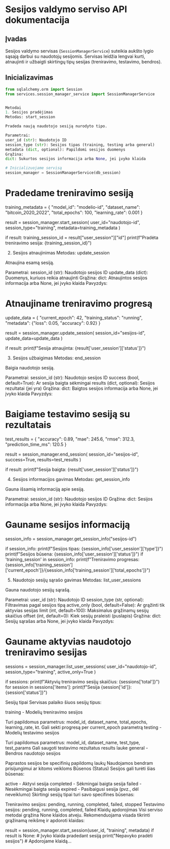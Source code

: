 # Sesijos valdymo serviso API dokumentacija

## Įvadas

Sesijos valdymo servisas (`SessionManagerService`) suteikia aukšto lygio sąsają darbui su naudotojų sesijomis. Servisas leidžia lengvai kurti, atnaujinti ir užbaigti skirtingų tipų sesijas (treniravimo, testavimo, bendros).

## Inicializavimas

```python
from sqlalchemy.orm import Session
from services.session_manager_service import SessionManagerService


Metodai
1. Sesijos pradėjimas
Metodas: start_session

Pradeda naują naudotojo sesiją nurodyto tipo.

Parametrai:
user_id (str): Naudotojo ID
session_type (str): Sesijos tipas (training, testing arba general)
metadata (dict, optional): Papildomi sesijos duomenys
Grąžina:
dict: Sukurtos sesijos informacija arba None, jei įvyko klaida

# Inicializuojame servisą
session_manager = SessionManagerService(db_session)
```

# Pradedame treniravimo sesiją

training_metadata = {
"model_id": "modelio-id",
"dataset_name": "bitcoin_2020_2022",
"total_epochs": 100,
"learning_rate": 0.001
}

result = session_manager.start_session(
user_id="naudotojo-id",
session_type="training",
metadata=training_metadata
)

if result:
training_session_id = result["user_session"]["id"]
print(f"Pradėta treniravimo sesija: {training_session_id}")

2. Sesijos atnaujinimas
   Metodas: update_session

Atnaujina esamą sesiją.

Parametrai:
session_id (str): Naudotojo sesijos ID
update_data (dict): Duomenys, kuriuos reikia atnaujinti
Grąžina:
dict: Atnaujintos sesijos informacija arba None, jei įvyko klaida
Pavyzdys:

# Atnaujiname treniravimo progresą

update_data = {
"current_epoch": 42,
"training_status": "running",
"metadata": {"loss": 0.05, "accuracy": 0.92}
}

result = session_manager.update_session(
session_id="sesijos-id",
update_data=update_data
)

if result:
print(f"Sesija atnaujinta: {result['user_session']['status']}")

3. Sesijos užbaigimas
   Metodas: end_session

Baigia naudotojo sesiją.

Parametrai:
session_id (str): Naudotojo sesijos ID
success (bool, default=True): Ar sesija baigta sėkmingai
results (dict, optional): Sesijos rezultatai (jei yra)
Grąžina:
dict: Baigtos sesijos informacija arba None, jei įvyko klaida
Pavyzdys:

# Baigiame testavimo sesiją su rezultatais

test_results = {
"accuracy": 0.89,
"mae": 245.6,
"rmse": 312.3,
"prediction_time_ms": 120.5
}

result = session_manager.end_session(
session_id="sesijos-id",
success=True,
results=test_results
)

if result:
print(f"Sesija baigta: {result['user_session']['status']}")

4. Sesijos informacijos gavimas
   Metodas: get_session_info

Gauna išsamią informaciją apie sesiją.

Parametrai:
session_id (str): Naudotojo sesijos ID
Grąžina:
dict: Sesijos informacija arba None, jei įvyko klaida
Pavyzdys:

# Gauname sesijos informaciją

session_info = session_manager.get_session_info("sesijos-id")

if session_info:
print(f"Sesijos tipas: {session_info['user_session']['type']}")
print(f"Sesijos būsena: {session_info['user_session']['status']}")
if 'training_session' in session_info:
print(f"Treniravimo progresas: {session_info['training_session']['current_epoch']}/{session_info['training_session']['total_epochs']}")

5. Naudotojo sesijų sąrašo gavimas
   Metodas: list_user_sessions

Gauna naudotojo sesijų sąrašą.

Parametrai:
user_id (str): Naudotojo ID
session_type (str, optional): Filtravimas pagal sesijos tipą
active_only (bool, default=False): Ar grąžinti tik aktyvias sesijas
limit (int, default=100): Maksimalus grąžinamų sesijų skaičius
offset (int, default=0): Kiek sesijų praleisti (puslapis)
Grąžina:
dict: Sesijų sąrašas arba None, jei įvyko klaida
Pavyzdys:

# Gauname aktyvias naudotojo treniravimo sesijas

sessions = session_manager.list_user_sessions(
user_id="naudotojo-id",
session_type="training",
active_only=True
)

if sessions:
print(f"Aktyvių treniravimo sesijų skaičius: {sessions['total']}")
for session in sessions['items']:
print(f"Sesija {session['id']}: {session['status']}")

Sesijų tipai
Servisas palaiko šiuos sesijų tipus:

training - Modelių treniravimo sesijos

Turi papildomus parametrus: model_id, dataset_name, total_epochs, learning_rate, kt.
Gali sekti progresą per current_epoch parametrą
testing - Modelių testavimo sesijos

Turi papildomus parametrus: model_id, dataset_name, test_type, test_params
Gali saugoti testavimo rezultatus results lauke
general - Bendros naudotojo sesijos

Paprastos sesijos be specifinių papildomų laukų
Naudojamos bendram prisijungimui ar kitoms veikloms
Būsenos (Status)
Sesijos gali turėti šias būsenas:

active - Aktyvi sesija
completed - Sėkmingai baigta sesija
failed - Nesėkmingai baigta sesija
expired - Pasibaigusi sesija (pvz., dėl neveiklumo)
Skirtingi sesijų tipai turi savo specifines būsenas:

Treniravimo sesijos: pending, running, completed, failed, stopped
Testavimo sesijos: pending, running, completed, failed
Klaidų apdorojimas
Visi serviso metodai grąžina None klaidos atveju. Rekomenduojama visada tikrinti grąžinamą reikšmę ir apdoroti klaidas:

result = session_manager.start_session(user_id, "training", metadata)
if result is None: # Įvyko klaida pradedant sesiją
print("Nepavyko pradėti sesijos") # Apdorojame klaidą...
